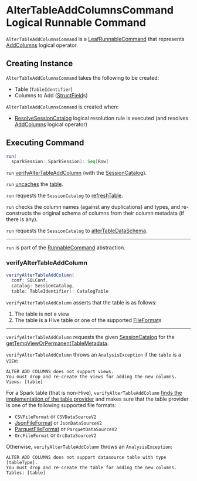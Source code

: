 # AlterTableAddColumnsCommand Logical Runnable Command

`AlterTableAddColumnsCommand` is a [LeafRunnableCommand](LeafRunnableCommand.md) that represents [AddColumns](AddColumns.md) logical operator.

## Creating Instance

`AlterTableAddColumnsCommand` takes the following to be created:

* <span id="table"> Table (`TableIdentifier`)
* <span id="colsToAdd"> Columns to Add ([StructField](../types/StructField.md)s)

`AlterTableAddColumnsCommand` is created when:

* [ResolveSessionCatalog](../logical-analysis-rules/ResolveSessionCatalog.md) logical resolution rule is executed (and resolves [AddColumns](AddColumns.md) logical operator)

## <span id="run"> Executing Command

```scala
run(
  sparkSession: SparkSession): Seq[Row]
```

`run` [verifyAlterTableAddColumn](#verifyAlterTableAddColumn) (with the [SessionCatalog](../SessionCatalog.md)).

`run` [uncaches](../CommandUtils.md#uncacheTableOrView) the [table](#table).

`run` requests the `SessionCatalog` to [refreshTable](../SessionCatalog.md#refreshTable).

`run` checks the column names (against any duplications) and types, and re-constructs the original schema of columns from their column metadata (if there is any).

`run` requests the `SessionCatalog` to [alterTableDataSchema](../SessionCatalog.md#alterTableDataSchema).

---

`run` is part of the [RunnableCommand](RunnableCommand.md#run) abstraction.

### <span id="verifyAlterTableAddColumn"> verifyAlterTableAddColumn

```scala
verifyAlterTableAddColumn(
  conf: SQLConf,
  catalog: SessionCatalog,
  table: TableIdentifier): CatalogTable
```

`verifyAlterTableAddColumn` asserts that the table is as follows:

1. The table is not a view
1. The table is a Hive table or one of the supported [FileFormat](../datasources/FileFormat.md)s

---

`verifyAlterTableAddColumn` requests the given [SessionCatalog](../SessionCatalog.md) for the [getTempViewOrPermanentTableMetadata](../SessionCatalog.md#getTempViewOrPermanentTableMetadata).

`verifyAlterTableAddColumn` throws an `AnalysisException` if the `table` is a `VIEW`:

```text
ALTER ADD COLUMNS does not support views.
You must drop and re-create the views for adding the new columns. Views: [table]
```

For a Spark table (that is non-Hive), `verifyAlterTableAddColumn` [finds the implementation of the table provider](../DataSource.md#lookupDataSource) and makes sure that the table provider is one of the following supported file formats:

* `CSVFileFormat` or `CSVDataSourceV2`
* [JsonFileFormat](../datasources/json/JsonFileFormat.md) or `JsonDataSourceV2`
* [ParquetFileFormat](../datasources/parquet/ParquetFileFormat.md) or `ParquetDataSourceV2`
* `OrcFileFormat` or `OrcDataSourceV2`

Otherwise, `verifyAlterTableAddColumn` throws an `AnalysisException`:

```text
ALTER ADD COLUMNS does not support datasource table with type [tableType].
You must drop and re-create the table for adding the new columns. Tables: [table]
```
